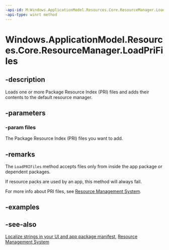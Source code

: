 ```yaml
---
-api-id: M:Windows.ApplicationModel.Resources.Core.ResourceManager.LoadPriFiles(Windows.Foundation.Collections.IIterable{Windows.Storage.IStorageFile})
-api-type: winrt method
---
```


<!-- Method syntax
public void LoadPriFiles(Windows.Foundation.Collections.IIterable<Windows.Storage.IStorageFile> files)
-->

# Windows.ApplicationModel.Resources.Core.ResourceManager.LoadPriFiles

## -description
Loads one or more Package Resource Index (PRI) files and adds their contents to the default resource manager.

## -parameters
### -param files
The Package Resource Index (PRI) files you want to add.

## -remarks
The `LoadPRIFiles` method accepts files only from inside the app package or dependent packages.

If resource packs are used by an app, this method will always fail.

For more info about PRI files, see [Resource Management System](/windows/uwp/app-resources/resource-management-system).

## -examples

## -see-also
[Localize strings in your UI and app package manifest](/windows/uwp/app-resources/localize-strings-ui-manifest), [Resource Management System](/windows/uwp/app-resources/resource-management-system)
